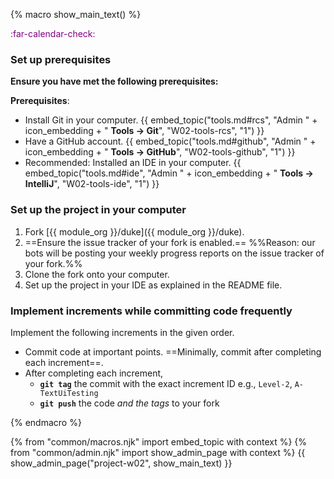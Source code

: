 {% macro show_main_text() %}
<div id="main">

<div id="title">

</div>


<div id="body">

<p class="lead" style="color: purple"><md>:far-calendar-check: <include src="project-timeline.md#warmup-overview" inline /></md></p>

### Set up prerequisites

**Ensure you have met the following prerequisites:**

<box>

**Prerequisites**:

* Install Git in your computer.
  {{ embed_topic("tools.md#rcs", "Admin " + icon_embedding + " **Tools -> Git**", "W02-tools-rcs", "1") }}
* Have a GitHub account.
  {{ embed_topic("tools.md#github", "Admin " + icon_embedding + " **Tools -> GitHub**", "W02-tools-github", "1") }}
* Recommended: Installed an IDE in your computer.
  {{ embed_topic("tools.md#ide", "Admin " + icon_embedding + " **Tools -> IntelliJ**", "W02-tools-ide", "1") }}


</box>


### Set up the project in your computer

<box>

1. Fork [{{ module_org }}/duke]({{ module_org }}/duke).
1.  ==Ensure the issue tracker of your fork is enabled.== %%Reason: our bots will be posting your weekly progress reports on the issue tracker of your fork.%%
1. Clone the fork onto your computer.
1. Set up the project in your IDE as explained in the README file.

</box>

### Implement increments while committing code frequently

Implement the following <tooltip content="in this context, an _increment_ is a Duke _level_ or a Duke _extension_">increments</tooltip> in the given order.
   * Commit code at important points. ==Minimally, commit after completing each increment==.
   * After completing each increment,
     * **`git tag`** the commit with the exact increment ID e.g., `Level-2`, `A-TextUiTesting`
     * **`git push`** the code _and the tags_ to your fork

<box>

<include src="dukeFragment.md" boilerplate var-header="**`Level-1`: Greet, Echo, Exit**" var-fragment="text.md#level1" />
<include src="dukeFragment.md" boilerplate var-header="**`Level-2`: Add, List**" var-fragment="text.md#level2" />
<include src="dukeFragment.md" boilerplate var-header="**`Level-3`: Mark as Done**" var-fragment="text.md#level3" />

</box>

</div>
</div>
{% endmacro %}

{% from "common/macros.njk" import embed_topic with context %}
{% from "common/admin.njk" import show_admin_page with context %}
{{ show_admin_page("project-w02", show_main_text) }}
